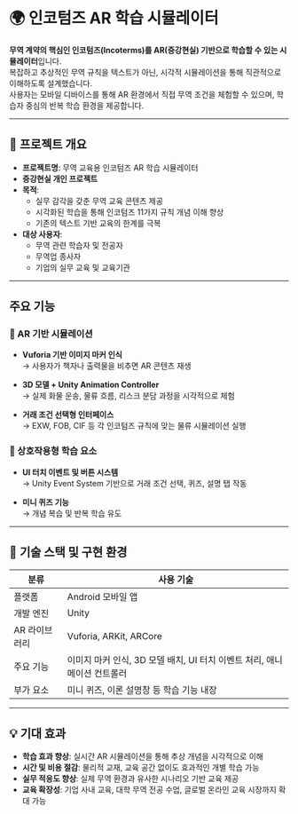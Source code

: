 # 🌍 인코텀즈 AR 학습 시뮬레이터
**무역 계약의 핵심인 인코텀즈(Incoterms)를 AR(증강현실) 기반으로 학습할 수 있는 시뮬레이터**입니다.  
복잡하고 추상적인 무역 규칙을 텍스트가 아닌, 
시각적 시뮬레이션을 통해 직관적으로 이해하도록 설계했습니다.  
사용자는 모바일 디바이스를 통해 AR 환경에서 직접 무역 조건을 체험할 수 있으며, 
학습자 중심의 반복 학습 환경을 제공합니다.

-----

## 📌 프로젝트 개요
- **프로젝트명**: 무역 교육용 인코텀즈 AR 학습 시뮬레이터
- **증강현실 개인 프로젝트**
- **목적**:
  - 실무 감각을 갖춘 무역 교육 콘텐츠 제공
  - 시각화된 학습을 통해 인코텀즈 11가지 규칙 개념 이해 향상
  - 기존의 텍스트 기반 교육의 한계를 극복
- **대상 사용자**:
  - 무역 관련 학습자 및 전공자
  - 무역업 종사자
  - 기업의 실무 교육 및 교육기관
 
-----

## 주요 기능

### 🔹 AR 기반 시뮬레이션

- **Vuforia 기반 이미지 마커 인식**  
  → 사용자가 책자나 출력물을 비추면 AR 콘텐츠 재생

- **3D 모델 + Unity Animation Controller**  
  → 실제 화물 운송, 물류 흐름, 리스크 분담 과정을 시각적으로 체험

- **거래 조건 선택형 인터페이스**  
  → EXW, FOB, CIF 등 각 인코텀즈 규칙에 맞는 물류 시뮬레이션 실행

### 🔹 상호작용형 학습 요소

- **UI 터치 이벤트 및 버튼 시스템**  
  → Unity Event System 기반으로 거래 조건 선택, 퀴즈, 설명 탭 작동

- **미니 퀴즈 기능**  
  → 개념 복습 및 반복 학습 유도

-----

## 📱 기술 스택 및 구현 환경

| 분류 | 사용 기술 |
|------|-----------|
| 플랫폼 | Android 모바일 앱 |
| 개발 엔진 | Unity |
| AR 라이브러리 | Vuforia, ARKit, ARCore |
| 주요 기능 | 이미지 마커 인식, 3D 모델 배치, UI 터치 이벤트 처리, 애니메이션 컨트롤러 |
| 부가 요소 | 미니 퀴즈, 이론 설명창 등 학습 기능 내장 |

-----

## 💡 기대 효과

- **학습 효과 향상**: 실시간 AR 시뮬레이션을 통해 추상 개념을 시각적으로 이해
- **시간 및 비용 절감**: 물리적 교재, 교육 공간 없이도 효과적인 개별 학습 가능
- **실무 적응도 향상**: 실제 무역 환경과 유사한 시나리오 기반 교육 제공
- **교육 확장성**: 기업 사내 교육, 대학 무역 전공 수업, 글로벌 온라인 교육 시장까지 확대 가능


